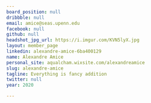 ```yaml
---
board_position: null
dribbble: null
email: amice@seas.upenn.edu
facebook: null
github: null
headshot_jpg_url: https://i.imgur.com/KVN5lyX.jpg
layout: member_page
linkedin: alexandre-amice-6ba400129
name: Alexandre Amice
personal_site: aqualcham.wixsite.com/alexandreamice
slug: alexandre-amice
tagline: Everything is fancy addition
twitter: null
year: 2020

---
```

